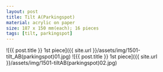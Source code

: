 ```yaml
---
layout: post
title: Tilt A(Parkingspot)
material: acrylic on paper
size: 187 x 150 mm(each); 16 pieces
tags: [tilt, parkingspot]
---
```


![{{ post.title }} 1st piece]({{ site.url }}/assets/img/1501-tilt_AB(parkingspot)01.jpg)
![{{ post.title }} 1st piece]({{ site.url }}/assets/img/1501-tiltAB(parkingspot)02.jpg)

